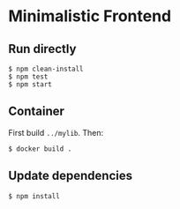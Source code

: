 # Minimalistic Frontend

## Run directly

    $ npm clean-install
    $ npm test
    $ npm start

## Container

First build `../mylib`.  Then:

    $ docker build .

## Update dependencies

	$ npm install
